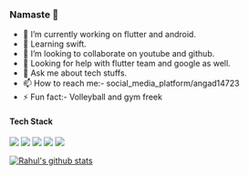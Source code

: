 ### Namaste 🙏
<!--
**angad14723/angad14723** is a ✨ _special_ ✨ repository because its `README.md` (this file) appears on your GitHub profile.

Here are some ideas to get you started:

-->

- 🔭 I’m currently working on flutter and android.
- 🌱 Learning swift.
- 👯 I’m looking to collaborate on youtube and github.
- 🤔 Looking for help with flutter team and google as well.
- 💬 Ask me about tech stuffs.
- 📫 How to reach me:- social_media_platform/angad14723
- ⚡ Fun fact:- Volleyball and gym freek

#### Tech Stack

<img src="https://img.shields.io/badge/dart-%230175C2.svg?&style=for-the-badge&logo=dart&logoColor=white"/> <img src="https://img.shields.io/badge/Flutter%20-%2302569B.svg?&style=for-the-badge&logo=Flutter&logoColor=white" /> <img src="https://img.shields.io/badge/kotlin-%230095D5.svg?&style=for-the-badge&logo=kotlin&logoColor=white"/> <img src ="https://img.shields.io/badge/sqlite-%2307405e.svg?&style=for-the-badge&logo=sqlite&logoColor=white"/> <img src="https://img.shields.io/badge/java-%23ED8B00.svg?&style=for-the-badge&logo=java&logoColor=white"/>

[![Rahul's github stats](https://github-readme-stats.vercel.app/api?username=angad14723)](https://github.com/angad14723/github-readme-stats)
